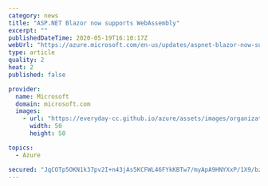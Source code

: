 ```yaml
---
category: news
title: "ASP.NET Blazor now supports WebAssembly"
excerpt: ""
publishedDateTime: 2020-05-19T16:10:17Z
webUrl: "https://azure.microsoft.com/en-us/updates/aspnet-blazor-now-supports-webassembly/"
type: article
quality: 2
heat: 2
published: false

provider:
  name: Microsoft
  domain: microsoft.com
  images:
    - url: "https://everyday-cc.github.io/azure/assets/images/organizations/microsoft.com-50x50.jpg"
      width: 50
      height: 50

topics:
  - Azure

secured: "JqCOTp5OKN1k37pv2I+n43jAs5KCFWL46FYkKBTw7/myApA9HNYXxP/1X9/bzUfSFeSRucuOOK5k6MKZTjO68EjH6SaRM/t4CQJ7eDLRpIjIq+MVY49upV1g2496H/WpbvouhOhAi03C9b3Pm/VZ4gzFl7fkW7ZtoKtkiMskx1FutMBr/vN6xA8SfDmtjMI+rVf8QoT0A9IwDmIYbxWgRd0anfO+2AFSNn7mHhTIJzQixf0mb3s1PCaDyRZm47uvXqAcbKtxWpusfEc2tDALSqEijEZhoGN2qrj+tZke2x1TmVtiYQuAHuvAoN+EuPk6nOaTy+DWc6ElKy9mj1oBJw==;Km9paVC1tyWInTx8N32D9g=="
---
```


